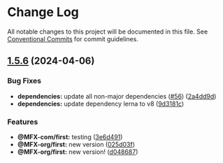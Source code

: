 # Change Log

All notable changes to this project will be documented in this file.
See [Conventional Commits](https://conventionalcommits.org) for commit guidelines.

## [1.5.6](https://github.com/MFX-com/testing-packages/compare/v5.1.6...v1.5.6) (2024-04-06)


### Bug Fixes

* **dependencies:** update all non-major dependencies ([#56](https://github.com/MFX-com/testing-packages/issues/56)) ([2a4dd9d](https://github.com/MFX-com/testing-packages/commit/2a4dd9dfaeb51305235c1f7c19d2d7e5d6f217c3))
* **dependencies:** update dependency lerna to v8 ([9d3181c](https://github.com/MFX-com/testing-packages/commit/9d3181cbbf32dda008cf2b2cd5366daf072dc749))


### Features

* **@MFX-com/first:** testing ([3e6d491](https://github.com/MFX-com/testing-packages/commit/3e6d491f11ce0de106fe8dd233bfaa7539288f75))
* **@MFX-org/first:** new version ([025d03f](https://github.com/MFX-com/testing-packages/commit/025d03fc6dc92608fcb44c2abe9d9f0b7916e034))
* **@MFX-org/first:** new version! ([d048687](https://github.com/MFX-com/testing-packages/commit/d04868769bdc97420b74113cd07055872eef69b4))
